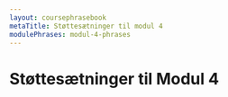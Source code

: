 ```yaml
---
layout: coursephrasebook
metaTitle: Støttesætninger til modul 4
modulePhrases: modul-4-phrases
---
```

# Støttesætninger til Modul 4

